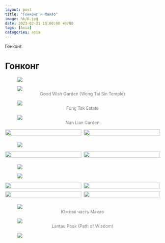 ```yaml
---
layout: post
title: "Гонконг и Макао"
image: hk/6.jpg
date: 2023-02-21 15:00:00 +0700
tags: [Asia]
categories: asia
---
```


<style>
  .img-caption {
     text-align: center;
     color: gray;
  }
  
  .row {
    display: flex;
    padding-bottom: 1.6%;
  }

  .column1 {
    flex: 50.0%;
    padding-right: 0.8%;
  }
  
  .column2 {
    flex: 50.0%;
    padding-left: 0.8%;
  }
  
</style>

Гонконг. 

# Гонконг

<figure>
    <img class="fullscreen" src="https://i.imgur.com/vhsIHuU.jpeg" onClick="makeFullScreen(event)"> 
    <figcaption class='img-caption'></figcaption>
</figure>

<figure>
    <img class="fullscreen" src="https://imgur.com/bv5VVIC.jpg" onClick="makeFullScreen(event)"> 
    <figcaption class='img-caption'>Good Wish Garden (Wong Tai Sin Temple)</figcaption>
</figure>

<figure>
    <img class="fullscreen" src="https://i.imgur.com/z79dfXL.jpg" onClick="makeFullScreen(event)"> 
    <figcaption class='img-caption'>Fung Tak Estate</figcaption>
</figure>


<figure>
    <img class="fullscreen" src="https://i.imgur.com/Edp7Am1.jpg" onClick="makeFullScreen(event)"> 
    <figcaption class='img-caption'>Nan Lian Garden</figcaption>
</figure>

<div class="row">
  <div class="column1">
    <img class="fullscreen" src="https://i.imgur.com/WjFIRoz.jpg" style="width:100%" onClick="makeFullScreen(event)">
  </div>
  <div class="column2">
    <img class="fullscreen" src="https://i.imgur.com/YGmHXKW.jpg" style="width:100%" onClick="makeFullScreen(event)">
  </div>
</div>

<figure>
    <img class="fullscreen" src="https://i.imgur.com/shmfXPd.jpeg" onClick="makeFullScreen(event)"> 
    <figcaption class='img-caption'></figcaption>
</figure>

<div class="row">
  <div class="column1">
    <img class="fullscreen" src="https://i.imgur.com/dsBBJ4p.jpg" style="width:100%" onClick="makeFullScreen(event)">
  </div>
  <div class="column2">
    <img class="fullscreen" src="https://i.imgur.com/3W4pLtt.jpg" style="width:100%" onClick="makeFullScreen(event)">
  </div>
</div>

<figure>
    <img class="fullscreen" src="https://i.imgur.com/VM4I1LI.jpg" onClick="makeFullScreen(event)"> 
    <figcaption class='img-caption'></figcaption>
</figure>

<figure>
    <img class="fullscreen" src="https://i.imgur.com/t7emhiV.jpg" onClick="makeFullScreen(event)"> 
    <figcaption class='img-caption'></figcaption>
</figure>

<div class="row">
  <div class="column1">
    <img class="fullscreen" src="https://i.imgur.com/Y5KotEM.jpg" style="width:100%" onClick="makeFullScreen(event)">
  </div>
  <div class="column2">
    <img class="fullscreen" src="https://i.imgur.com/ejMVFES.jpg" style="width:100%" onClick="makeFullScreen(event)">
  </div>
</div>


<div class="row">
  <div class="column1">
    <img class="fullscreen" src="https://i.imgur.com/ZM7fgWC.jpg" style="width:100%" onClick="makeFullScreen(event)">
  </div>
  <div class="column2">
    <img class="fullscreen" src="https://i.imgur.com/GxJpKn0.jpg" style="width:100%" onClick="makeFullScreen(event)">
  </div>
</div>

<figure>
    <img class="fullscreen" src="https://i.imgur.com/FDyNP0Y.jpg" onClick="makeFullScreen(event)"> 
    <figcaption class='img-caption'>Южная часть Макао</figcaption>
</figure>



<figure>
    <img class="fullscreen" src="https://i.imgur.com/2cfUsgT.jpg" onClick="makeFullScreen(event)"> 
    <figcaption class='img-caption'>Lantau Peak (Path of Wisdom)</figcaption>
</figure>

<figure>
    <img class="fullscreen" src="https://i.imgur.com/bBYWNz0.jpg" onClick="makeFullScreen(event)"> 
    <figcaption class='img-caption'></figcaption>
</figure>











